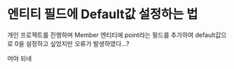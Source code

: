 # 엔티티 필드에 Default값 설정하는 법



개인 프로젝트를 진행하며 Member 엔티티에 point라는 필드를 추가하여 default값으로 0을 설정하고 싶었지만 오류가 발생하였다...?





머야 되네



